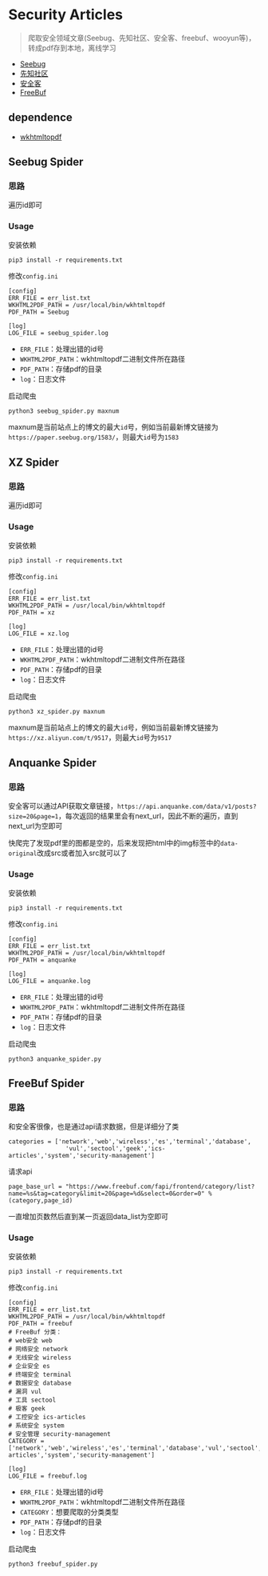 # Security Articles

> 爬取安全领域文章(Seebug、先知社区、安全客、freebuf、wooyun等)，转成pdf存到本地，离线学习

- [Seebug](https://paper.seebug.org/)
- [先知社区](https://xz.aliyun.com/)
- [安全客](https://www.anquanke.com/)
- [FreeBuf](https://www.freebuf.com/)



## dependence

- [wkhtmltopdf](https://wkhtmltopdf.org/)

## Seebug Spider

### 思路

遍历id即可

### Usage

安装依赖

```
pip3 install -r requirements.txt
```

修改`config.ini`

```
[config]
ERR_FILE = err_list.txt
WKHTML2PDF_PATH = /usr/local/bin/wkhtmltopdf
PDF_PATH = Seebug

[log]
LOG_FILE = seebug_spider.log
```

- `ERR_FILE`：处理出错的id号
- `WKHTML2PDF_PATH`：wkhtmltopdf二进制文件所在路径
- `PDF_PATH`：存储pdf的目录
- `log`：日志文件

启动爬虫

```
python3 seebug_spider.py maxnum
```

maxnum是当前站点上的博文的最大`id`号，例如当前最新博文链接为`https://paper.seebug.org/1583/`，则最大`id`号为`1583`

## XZ Spider

### 思路

遍历id即可

### Usage

安装依赖

```
pip3 install -r requirements.txt
```

修改`config.ini`

```
[config]
ERR_FILE = err_list.txt
WKHTML2PDF_PATH = /usr/local/bin/wkhtmltopdf
PDF_PATH = xz

[log]
LOG_FILE = xz.log
```

- `ERR_FILE`：处理出错的id号
- `WKHTML2PDF_PATH`：wkhtmltopdf二进制文件所在路径
- `PDF_PATH`：存储pdf的目录
- `log`：日志文件

启动爬虫

```
python3 xz_spider.py maxnum
```

maxnum是当前站点上的博文的最大`id`号，例如当前最新博文链接为`https://xz.aliyun.com/t/9517`，则最大`id`号为`9517`

## Anquanke Spider

### 思路

安全客可以通过API获取文章链接，`https://api.anquanke.com/data/v1/posts?size=20&page=1`，每次返回的结果里会有next_url，因此不断的遍历，直到next_url为空即可

快爬完了发现pdf里的图都是空的，后来发现把html中的img标签中的`data-original`改成src或者加入src就可以了

### Usage

安装依赖

```
pip3 install -r requirements.txt
```

修改`config.ini`

```
[config]
ERR_FILE = err_list.txt
WKHTML2PDF_PATH = /usr/local/bin/wkhtmltopdf
PDF_PATH = anquanke

[log]
LOG_FILE = anquanke.log
```

- `ERR_FILE`：处理出错的id号
- `WKHTML2PDF_PATH`：wkhtmltopdf二进制文件所在路径
- `PDF_PATH`：存储pdf的目录
- `log`：日志文件

启动爬虫

```
python3 anquanke_spider.py
```

## FreeBuf Spider

### 思路

和安全客很像，也是通过api请求数据，但是详细分了类

```
categories = ['network','web','wireless','es','terminal','database',
                'vul','sectool','geek','ics-articles','system','security-management']
```

请求api

```
page_base_url = "https://www.freebuf.com/fapi/frontend/category/list?name=%s&tag=category&limit=20&page=%d&select=0&order=0" % (category,page_id)
```

一直增加页数然后直到某一页返回data_list为空即可

### Usage

安装依赖

```
pip3 install -r requirements.txt
```

修改`config.ini`

```
[config]
ERR_FILE = err_list.txt
WKHTML2PDF_PATH = /usr/local/bin/wkhtmltopdf
PDF_PATH = freebuf
# FreeBuf 分类：
# web安全 web
# 网络安全 network
# 无线安全 wireless
# 企业安全 es
# 终端安全 terminal
# 数据安全 database
# 漏洞 vul
# 工具 sectool
# 极客 geek
# 工控安全 ics-articles
# 系统安全 system
# 安全管理 security-management
CATEGORY = ['network','web','wireless','es','terminal','database','vul','sectool','geek','ics-articles','system','security-management']

[log]
LOG_FILE = freebuf.log
```

- `ERR_FILE`：处理出错的id号
- `WKHTML2PDF_PATH`：wkhtmltopdf二进制文件所在路径
- `CATEGORY`：想要爬取的分类类型
- `PDF_PATH`：存储pdf的目录
- `log`：日志文件

启动爬虫

```
python3 freebuf_spider.py
```

## 